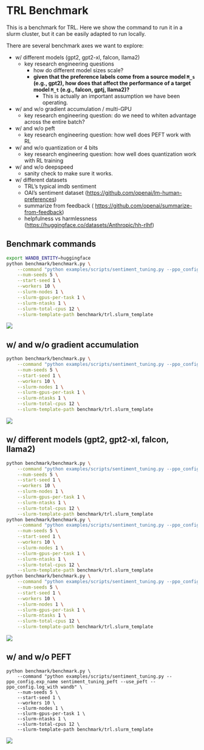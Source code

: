 # TRL Benchmark

This is a benchmark for TRL. Here we show the command to run it in a slurm cluster, but it can be easily adapted to run locally.

There are several benchmark axes we want to explore:

- w/ different models (gpt2, gpt2-xl, falcon, llama2)
    - key research engineering questions
        - how do different model sizes scale?
        - **given that the preference labels come from a source model `M_s` (e.g., gpt2), how does that affect the performance of a target model `M_t` (e.g., falcon, gptj, llama2)?**
            - This is actually an important assumption we have been operating.
- w/ and w/o gradient accumulation / multi-GPU
    - key research engineering question: do we need to whiten advantage across the entire batch?
- w/ and w/o peft
    - key research engineering question: how well does PEFT work with RL
- w/ and w/o quantization or 4 bits
    - key research engineering question: how well does quantization work with RL training
- w/ and w/o deepspeed
    - sanity check to make sure it works.
- w/ different datasets
    - TRL’s typical imdb sentiment
    - OAI’s sentiment dataset (https://github.com/openai/lm-human-preferences)
    - summarize from feedback ( https://github.com/openai/summarize-from-feedback)
    - helpfulness vs harmlessness (https://huggingface.co/datasets/Anthropic/hh-rlhf)


## Benchmark commands


```bash
export WANDB_ENTITY=huggingface
python benchmark/benchmark.py \
    --command "python examples/scripts/sentiment_tuning.py --ppo_config.log_with wandb" \
    --num-seeds 5 \
    --start-seed 1 \
    --workers 10 \
    --slurm-nodes 1 \
    --slurm-gpus-per-task 1 \
    --slurm-ntasks 1 \
    --slurm-total-cpus 12 \
    --slurm-template-path benchmark/trl.slurm_template
```

![](https://huggingface.co/datasets/trl-internal-testing/example-images/resolve/main/images/benchmark/v0.4.7-55-g110e672/sentiment.png)



## w/ and w/o gradient accumulation
```bash
python benchmark/benchmark.py \
    --command "python examples/scripts/sentiment_tuning.py --ppo_config.exp_name sentiment_tuning_step_grad_accu --ppo_config.mini_batch_size 1 --ppo_config.gradient_accumulation_steps 128 --ppo_config.log_with wandb" \
    --num-seeds 5 \
    --start-seed 1 \
    --workers 10 \
    --slurm-nodes 1 \
    --slurm-gpus-per-task 1 \
    --slurm-ntasks 1 \
    --slurm-total-cpus 12 \
    --slurm-template-path benchmark/trl.slurm_template
```

![](https://huggingface.co/datasets/trl-internal-testing/example-images/resolve/main/images/benchmark/v0.4.7-55-g110e672/gradient_accu.png)


## w/ different models (gpt2, gpt2-xl, falcon, llama2)

```bash
python benchmark/benchmark.py \
    --command "python examples/scripts/sentiment_tuning.py --ppo_config.exp_name sentiment_tuning_gpt2 --ppo_config.log_with wandb" \
    --num-seeds 5 \
    --start-seed 1 \
    --workers 10 \
    --slurm-nodes 1 \
    --slurm-gpus-per-task 1 \
    --slurm-ntasks 1 \
    --slurm-total-cpus 12 \
    --slurm-template-path benchmark/trl.slurm_template
python benchmark/benchmark.py \
    --command "python examples/scripts/sentiment_tuning.py --ppo_config.exp_name sentiment_tuning_gpt2xl_grad_accu --ppo_config.model_name gpt2-xl --ppo_config.mini_batch_size 16 --ppo_config.gradient_accumulation_steps 8 --ppo_config.log_with wandb" \
    --num-seeds 5 \
    --start-seed 1 \
    --workers 10 \
    --slurm-nodes 1 \
    --slurm-gpus-per-task 1 \
    --slurm-ntasks 1 \
    --slurm-total-cpus 12 \
    --slurm-template-path benchmark/trl.slurm_template
python benchmark/benchmark.py \
    --command "python examples/scripts/sentiment_tuning.py --ppo_config.exp_name sentiment_tuning_falcon_rw_1b --ppo_config.model_name tiiuae/falcon-rw-1b --ppo_config.log_with wandb" \
    --num-seeds 5 \
    --start-seed 1 \
    --workers 10 \
    --slurm-nodes 1 \
    --slurm-gpus-per-task 1 \
    --slurm-ntasks 1 \
    --slurm-total-cpus 12 \
    --slurm-template-path benchmark/trl.slurm_template
```

![](https://huggingface.co/datasets/trl-internal-testing/example-images/resolve/main/images/benchmark/v0.4.7-55-g110e672/different_models.png)

## w/ and w/o PEFT
```
python benchmark/benchmark.py \
    --command "python examples/scripts/sentiment_tuning.py --ppo_config.exp_name sentiment_tuning_peft --use_peft --ppo_config.log_with wandb" \
    --num-seeds 5 \
    --start-seed 1 \
    --workers 10 \
    --slurm-nodes 1 \
    --slurm-gpus-per-task 1 \
    --slurm-ntasks 1 \
    --slurm-total-cpus 12 \
    --slurm-template-path benchmark/trl.slurm_template
```

![](https://huggingface.co/datasets/trl-internal-testing/example-images/resolve/main/images/benchmark/v0.4.7-55-g110e672/peft.png)
